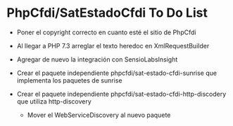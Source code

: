 # PhpCfdi/SatEstadoCfdi To Do List

- Poner el copyright correcto en cuanto esté el sitio de PhpCfdi
- Al llegar a PHP 7.3 arreglar el texto heredoc en XmlRequestBuilder
- Agregar de nuevo la integración con SensioLabsInsight

- Crear el paquete independiente phpcfdi/sat-estado-cfdi-sunrise que implementa los paquetes de sunrise
- Crear el paquete independiente phpcfdi/sat-estado-cfdi-http-discodery que utiliza http-discovery
    - Mover el WebServiceDiscovery al nuevo paquete

